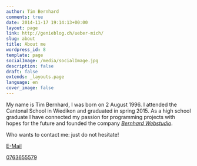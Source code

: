 ```yaml
---
author: Tim Bernhard
comments: true
date: 2014-11-17 19:14:13+00:00
layout: page
link: http://genieblog.ch/ueber-mich/
slug: about
title: About me
wordpress_id: 8
template: page
socialImage: /media/socialImage.jpg
description: false
draft: false
extends: _layouts.page
language: en
cover_image: false
---
```


My name is Tim Bernhard, I was born on 2 August 1996.
I attended the Cantonal School in Wiedikon and graduated in spring 2015. As a high school graduate I have connected my passion for programming projects with hopes for the future and founded the company [_Bernhard Webstudio_](http://bernhard-webstudio.ch).

Who wants to contact me: just do not hesitate!

[E-Mail](mailto:tim@bernhard-webstudio.ch)

[0763655579](tel:+41763655579)
